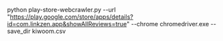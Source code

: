 python play-store-webcrawler.py --url "https://play.google.com/store/apps/details?id=com.linkzen.app&showAllReviews=true" --chrome chromedriver.exe --save_dir kiwoom.csv